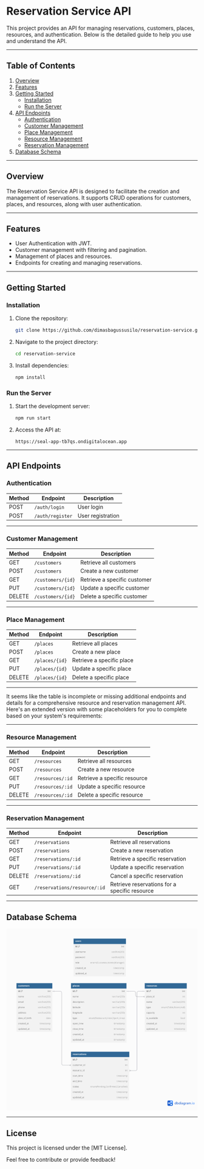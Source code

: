 # Reservation Service API

This project provides an API for managing reservations, customers, places, resources, and authentication. Below is the detailed guide to help you use and understand the API.

---

## Table of Contents

1. [Overview](#overview)
2. [Features](#features)
3. [Getting Started](#getting-started)
    - [Installation](#installation)
    - [Run the Server](#run-the-server)
4. [API Endpoints](#api-endpoints)
    - [Authentication](#authentication)
    - [Customer Management](#customer-management)
    - [Place Management](#place-management)
    - [Resource Management](#resource-management)
    - [Reservation Management](#reservation-management)
5. [Database Schema](#database-schema)

---

## Overview

The Reservation Service API is designed to facilitate the creation and management of reservations. It supports CRUD operations for customers, places, and resources, along with user authentication.

---

## Features

- User Authentication with JWT.
- Customer management with filtering and pagination.
- Management of places and resources.
- Endpoints for creating and managing reservations.

---

## Getting Started

### Installation

1. Clone the repository:
   ```bash
   git clone https://github.com/dimasbagussusilo/reservation-service.git
   ```
2. Navigate to the project directory:
   ```bash
   cd reservation-service
   ```
3. Install dependencies:
   ```bash
   npm install
   ```

### Run the Server

1. Start the development server:
   ```bash
   npm run start
   ```
2. Access the API at:
   ```
   https://seal-app-tb7qs.ondigitalocean.app
   ```

---

## API Endpoints

### Authentication

| Method | Endpoint          | Description |
|--------|--------------------|-------------|
| POST   | `/auth/login`      | User login  |
| POST   | `/auth/register`   | User registration |

---

### Customer Management

| Method | Endpoint             | Description              |
|--------|-----------------------|--------------------------|
| GET    | `/customers`          | Retrieve all customers   |
| POST   | `/customers`          | Create a new customer    |
| GET    | `/customers/{id}`     | Retrieve a specific customer |
| PUT    | `/customers/{id}`     | Update a specific customer |
| DELETE | `/customers/{id}`     | Delete a specific customer |

---

### Place Management

| Method | Endpoint             | Description           |
|--------|-----------------------|-----------------------|
| GET    | `/places`            | Retrieve all places   |
| POST   | `/places`            | Create a new place    |
| GET    | `/places/{id}`       | Retrieve a specific place |
| PUT    | `/places/{id}`       | Update a specific place |
| DELETE | `/places/{id}`       | Delete a specific place |

---

It seems like the table is incomplete or missing additional endpoints and details for a comprehensive resource and reservation management API. Here's an extended version with some placeholders for you to complete based on your system's requirements:

---

### Resource Management

| Method | Endpoint               | Description                      |
|--------|-------------------------|----------------------------------|
| GET    | `/resources`           | Retrieve all resources           |
| POST   | `/resources`           | Create a new resource            |
| GET    | `/resources/:id`       | Retrieve a specific resource     |
| PUT    | `/resources/:id`       | Update a specific resource       |
| DELETE | `/resources/:id`       | Delete a specific resource       |

---

### Reservation Management

| Method | Endpoint                  | Description                                  |
|--------|----------------------------|----------------------------------------------|
| GET    | `/reservations`           | Retrieve all reservations                    |
| POST   | `/reservations`           | Create a new reservation                     |
| GET    | `/reservations/:id`       | Retrieve a specific reservation              |
| PUT    | `/reservations/:id`       | Update a specific reservation                |
| DELETE | `/reservations/:id`       | Cancel a specific reservation                |
| GET    | `/reservations/resource/:id` | Retrieve reservations for a specific resource |

---

## Database Schema
![db diagram](Reservation%20Service%20Diagram.png)

---

## License

This project is licensed under the [MIT License].

Feel free to contribute or provide feedback!